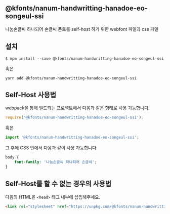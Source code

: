 
@kfonts/nanum-handwritting-hanadoe-eo-songeul-ssi
---------------------

나눔손글씨 하나되어 손글씨 폰트를 self-host 하기 위한 webfont 파일과 css 파일

설치
----

```
$ npm install --save @kfonts/nanum-handwritting-hanadoe-eo-songeul-ssi
```

혹은

```
yarn add @kfonts/nanum-handwritting-hanadoe-eo-songeul-ssi
```

Self-Host 사용법
---------------

webpack을 통해 빌드되는 프로젝트에서 다음과 같은 형태로 사용 가능합니다.

```js
require('@kfonts/nanum-handwritting-hanadoe-eo-songeul-ssi');
```

혹은

```js
import '@kfonts/nanum-handwritting-hanadoe-eo-songeul-ssi';
```

그 후에 CSS 안에서 다음과 같이 사용 가능합니다.

```css
body {
    font-family: '나눔손글씨 하나되어 손글씨';
}
```

Self-Host를 할 수 없는 경우의 사용법
--------------------------------

다음의 HTML을 `<head>` 태그 내부에 삽입해주세요.

```html
<link rel="stylesheet" href="https://unpkg.com/@kfonts/nanum-handwritting-hanadoe-eo-songeul-ssi/index.css" />
```

